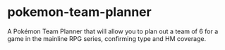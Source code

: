 # pokemon-team-planner
A Pokémon Team Planner that will allow you to plan out a team of 6 for a game in the mainline RPG series, confirming type and HM coverage.
